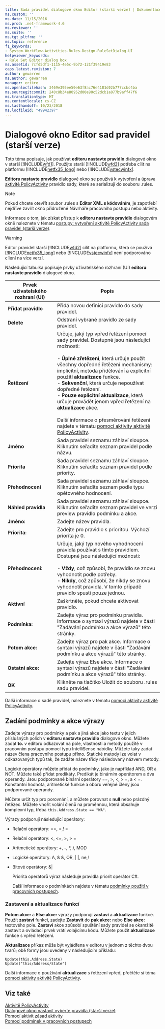 ```yaml
---
title: Sada pravidel dialogové okno Editor (starší verze) | Dokumentace Microsoftu
ms.custom: ''
ms.date: 11/15/2016
ms.prod: .net-framework-4.6
ms.reviewer: ''
ms.suite: ''
ms.tgt_pltfrm: ''
ms.topic: reference
f1_keywords:
- System.Workflow.Activities.Rules.Design.RuleSetDialog.UI
helpviewer_keywords:
- Rule Set Editor dialog box
ms.assetid: 7cfd5df1-1115-4e5c-9b72-121f39419e83
caps.latest.revision: 7
author: gewarren
ms.author: gewarren
manager: erikre
ms.openlocfilehash: 3469e395ee50e63f8ac76e4181d02b777ccbd4ba
ms.sourcegitcommit: 240c8b34e80952d00e90c52dcb1a077b9aff47f6
ms.translationtype: MT
ms.contentlocale: cs-CZ
ms.lasthandoff: 10/23/2018
ms.locfileid: "49942397"
---
```

# <a name="rule-set-editor-dialog-box-legacy"></a>Dialogové okno Editor sad pravidel (starší verze)
Toto téma popisuje, jak používat **editoru nastavte pravidlo** dialogové okno v starší [!INCLUDE[wfd1](../includes/wfd1-md.md)]. Použijte starší [!INCLUDE[wfd2](../includes/wfd2-md.md)] potřeba cílit na platformu [!INCLUDE[netfx35_long](../includes/netfx35-long-md.md)] nebo [!INCLUDE[vstecwinfx](../includes/vstecwinfx-md.md)].  
  
 **Editoru nastavte pravidlo** dialogové okno se používá k vytvoření a úprava [aktivitě PolicyActivity](http://go.microsoft.com/fwlink?LinkID=65019) pravidlo sady, které se serializují do souboru .rules.  
  
> [!NOTE]
>  Pokud chcete otevřít soubor .rules s **Editor XML s kódováním**, je zapotřebí nejdříve zavřít okno přidružené Návrháře pracovního postupu nebo aktivity.  
  
 Informace o tom, jak získat přístup k **editoru nastavte pravidlo** dialogovém okně naleznete v tématu [postupy: vytvoření aktivitě PolicyActivity sada pravidel (starší verze)](../workflow-designer/how-to-create-a-policyactivity-rule-set-legacy.md).  
  
> [!WARNING]
>  Editor pravidel starší [!INCLUDE[wfd2](../includes/wfd2-md.md)] cílit na platformu, která se používá [!INCLUDE[netfx35_long](../includes/netfx35-long-md.md)] nebo [!INCLUDE[vstecwinfx](../includes/vstecwinfx-md.md)] není podporováno cílení na více verzí.  
  
 Následující tabulka popisuje prvky uživatelského rozhraní (UI) **editoru nastavte pravidlo** dialogové okno.  
  
|Prvek uživatelského rozhraní (UI)|Popis|  
|----------------|-----------------|  
|**Přidat pravidlo**|Přidá novou definici pravidlo do sady pravidel.|  
|**Delete**|Odstraní vybrané pravidlo ze sady pravidel.|  
|**Řetězení**|Určuje, jaký typ vpřed řetězení pomocí sady pravidel. Dostupné jsou následující možnosti:<br /><br /> -   **Úplné zřetězení**, která určuje použít všechny dopředné řetězení mechanismy: implicitní, metoda přidělování a explicitní použití **aktualizace** funkce.<br />-   **Sekvenční**, která určuje nepoužívat dopředné řetězení.<br />-   **Pouze explicitní aktualizace**, která určuje provádět jenom vpřed řetězení na **aktualizace** akce.<br /><br /> Další informace o přesměrování řetězení najdete v tématu [pomocí aktivity aktivitě PolicyActivity](http://go.microsoft.com/fwlink?LinkID=65004).|  
|**Jméno**|Sada pravidel seznamu záhlaví sloupce. Kliknutím seřadíte seznam pravidel podle názvu.|  
|**Priorita**|Sada pravidel seznamu záhlaví sloupce. Kliknutím seřadíte seznam pravidel podle priority.|  
|**Přehodnocení**|Sada pravidel seznamu záhlaví sloupce. Kliknutím seřadíte seznam podle typu opětovného hodnocení.|  
|**Náhled pravidla**|Sada pravidel seznamu záhlaví sloupce. Kliknutím seřadíte seznam pravidel ve verzi preview pravidlo podmínku a akce.|  
|**Jméno:**|Zadejte název pravidla.|  
|**Priorita:**|Zadejte pro pravidlo s prioritou. Výchozí priorita je 0.|  
|**Přehodnocení:**|Určuje, jaký typ nového vyhodnocení pravidla používat s tímto pravidlem. Dostupné jsou následující možnosti:<br /><br /> -   **Vždy**, což způsobí, že pravidlo se znovu vyhodnotit podle potřeby.<br />-   **Nikdy**, což způsobí, že nikdy se znovu vyhodnotit pravidla. V tomto případě pravidlo spustí pouze jednou.|  
|**Aktivní**|Zaškrtněte, pokud chcete aktivovat pravidlo.|  
|**Podmínka:**|Zadejte výraz pro podmínku pravidla. Informace o syntaxi výrazů najdete v části "Zadávání podmínku a akce výrazů" této stránky.|  
|**Potom akce:**|Zadejte výraz pro pak akce. Informace o syntaxi výrazů najdete v části "Zadávání podmínku a akce výrazů" této stránky.|  
|**Ostatní akce:**|Zadejte výraz Else akce. Informace o syntaxi výrazů najdete v části "Zadávání podmínku a akce výrazů" této stránky.|  
|**OK**|Klikněte na tlačítko Uložit do souboru .rules sadu pravidel.|  
  
 Další informace o sadě pravidel, naleznete v tématu [pomocí aktivity aktivitě PolicyActivity](http://go.microsoft.com/fwlink?LinkID=65004).  
  
## <a name="entering-condition-and-action-expressions"></a>Zadání podmínky a akce výrazy  
 Zadejte výrazy pro podmínky a pak a jiná akce jako textu v jejich příslušných polích v **editoru nastavte pravidlo** dialogové okno. Můžete zadat **to.** v editoru odkazovat na pole, vlastnosti a metody použité v pracovním postupu pomocí typu IntelliSense nabídky. Můžete taky zadat název člena pracovního postupu přímo. Statické metody lze volat v odkazovaných typů tak, že zadáte název třídy následovaný názvem metody.  
  
 Logické operátory můžete přidat do podmínky, jako je například AND, OR a NOT. Můžete také přidat predikáty. Predikát je binárním operátorem a dva operandy. Jsou podporované binární operátory ==, >, \<, > =, a < =. Konstantní hodnota, aritmetické funkce a oboru veřejné členy jsou podporované operandy.  
  
 Můžete určit typ pro porovnání, a můžete porovnat s **null** nebo prázdný řetězec. Můžete vnořit volání členů na proměnnou, která obsahuje komplexní typ, třeba `this.Address.State == "WA"`.  
  
 Výrazy podporují následující operátory:  
  
- Relační operátory: ==, =,! =  
  
- Relační operátory: <, \<=, >, > =  
  
- Aritmetické operátory: +, -, *, /, MOD  
  
- Logické operátory: A, & &, OR, &#124; &#124;, ne,!  
  
- Bitové operátory: &&#124;  
  
  Priorita operátorů výraz následuje pravidla priorit operátor C#.  
  
  Další informace o podmínkách najdete v tématu [podmínky použití v pracovních postupech](http://msdn.microsoft.com/en-us/541211f5-d382-4810-894f-71f00b34fa77).  
  
### <a name="halt-and-update-functions"></a>Zastavení a aktualizace funkcí  
 **Potom akce:** a **Else akce:** výrazy podporují **zastaví** a **aktualizace** funkce. Použít **zastaví** funkci, zadejte **Zastavit** do **pak akce:** nebo **Else akce:** textového pole. **Zastaví** akce způsobí spuštění sady pravidel se okamžitě zastavit a ovládací prvek vrátí volajícímu kódu. Můžete použít **aktualizace** funkce s vpřed řetězení.  
  
 **Aktualizace** příkaz může být vyjádřena v editoru v jednom z těchto dvou tvarů; obě formy jsou uvedeny v následujícím příkladu:  
  
```  
Update(this.Address.State)  
Update("this/Address/State")  
```  
  
 Další informace o používání **aktualizace** s řetězení vpřed, přečtěte si téma [pomocí aktivity aktivitě PolicyActivity](http://go.microsoft.com/fwlink?LinkID=65004).  
  
## <a name="see-also"></a>Viz také  
 [Aktivitě PolicyActivity](http://go.microsoft.com/fwlink?LinkID=65019)   
 [Dialogové okno nastavit vyberte pravidla (starší verze)](../workflow-designer/select-rule-set-dialog-box-legacy.md)   
 [Pomocí aktivit zásad aktivity](http://go.microsoft.com/fwlink?LinkID=65004)   
 [Pomocí podmínek v pracovních postupech](http://go.microsoft.com/fwlink?LinkID=65009)